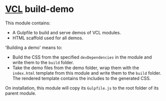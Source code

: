 # [VCL](https://github.com/vcl/doc) build-demo

This module contains:

- A Gulpfile to build and serve demos of VCL modules.
- HTML scaffold used for all demos.

'Building a demo' means to:

- Build the CSS from the specified `devDependencies` in the module and write
  them to the `build` folder.
- Take the demo files from the demo folder, wrap them with the `index.html`
  template from this module and write them to the `build` folder.
  The rendered template contains the includes to the generated CSS.

On installation, this module will copy its `Gulpfile.js` to the root folder
of its parent module.
